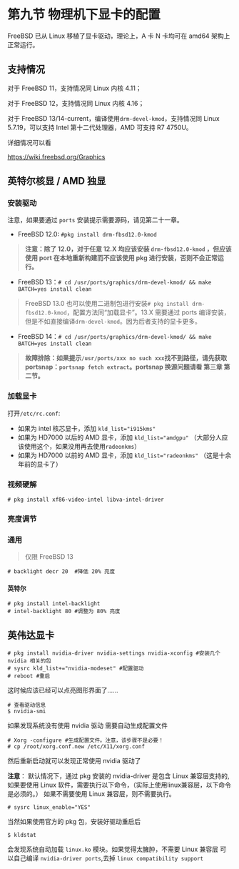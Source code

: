# 第九节 物理机下显卡的配置

FreeBSD 已从 Linux 移植了显卡驱动，理论上，A 卡 N 卡均可在 amd64 架构上正常运行。

## 支持情况

对于 FreeBSD 11，支持情况同 Linux 内核 4.11；

对于 FreeBSD 12，支持情况同 Linux 内核 4.16；

对于 FreeBSD 13/14-current，编译使用`drm-devel-kmod`，支持情况同 Linux 5.7.19，可以支持 Intel 第十二代处理器，AMD 可支持 R7 4750U。

详细情况可以看

https://wiki.freebsd.org/Graphics

## 英特尔核显 / AMD 独显

### 安装驱动

注意，如果要通过 `ports` 安装提示需要源码，请见第二十一章。

- FreeBSD 12.0: `#pkg install drm-fbsd12.0-kmod`

>**注意：除了 12.0，对于任意 12.X 均应该安装 `drm-fbsd12.0-kmod` ，但应该使用 port 在本地重新构建而不应该使用 pkg 进行安装，否则不会正常运行。**

- FreeBSD 13：`# cd /usr/ports/graphics/drm-devel-kmod/ && make BATCH=yes install clean`

>FreeBSD 13.0 也可以使用二进制包进行安装`# pkg install drm-fbsd12.0-kmod`，配置方法同“加载显卡”。13.X 需要通过 ports 编译安装，但是不如直接编译`drm-devel-kmod`。因为后者支持的显卡更多。

- FreeBSD 14：`# cd /usr/ports/graphics/drm-devel-kmod/ && make BATCH=yes install clean`

>**故障排除：如果提示`/usr/ports/xxx no such xxx`找不到路径，请先获取 portsnap：`portsnap fetch extract`。portsnap 换源问题请看 第三章 第二节。**

### 加载显卡

打开`/etc/rc.conf`:

- 如果为 intel 核芯显卡，添加 `kld_list="i915kms"`
- 如果为 HD7000 以后的 AMD 显卡，添加 `kld_list="amdgpu"` （大部分人应该使用这个，如果没用再去使用`radeonkms`）
- 如果为 HD7000 以前的 AMD 显卡，添加 `kld_list="radeonkms"` （这是十余年前的显卡了）

### 视频硬解

`# pkg install xf86-video-intel libva-intel-driver`

### 亮度调节

### 通用

>仅限 FreeBSD 13

```
# backlight decr 20  #降低 20% 亮度
```

#### 英特尔
```
# pkg install intel-backlight
# intel-backlight 80 #调整为 80% 亮度
```

## 英伟达显卡

```
# pkg install nvidia-driver nvidia-settings nvidia-xconfig #安装几个 nvidia 相关的包
# sysrc kld_list+="nvidia-modeset" #配置驱动
# reboot #重启
```

这时候应该已经可以点亮图形界面了……

```
# 查看驱动信息
$ nvidia-smi
```

如果发现系统没有使用 nvidia 驱动 需要自动生成配置文件

```
# Xorg -configure #生成配置文件。注意，该步骤不是必要！
# cp /root/xorg.conf.new /etc/X11/xorg.conf
```

然后重新启动就可以发现正常使用 nvidia 驱动了

**注意**： 默认情况下，通过 pkg 安装的 nvidia-driver 是包含 Linux 兼容层支持的, 如果要使用 Linux 软件，需要执行以下命令，（实际上使用linux兼容层，以下命令是必须的。） 如果不需要使用 Linux 兼容层，则不需要执行。

```
# sysrc linux_enable="YES"
```

当然如果使用官方的 pkg 包，安装好驱动重启后

```
$ kldstat
```

会发现系统自动加载 `linux.ko` 模块。如果觉得太臃肿，不需要 Linux 兼容层 可以自己编译 `nvidia-driver ports`,去掉 `linux compatibility support`
